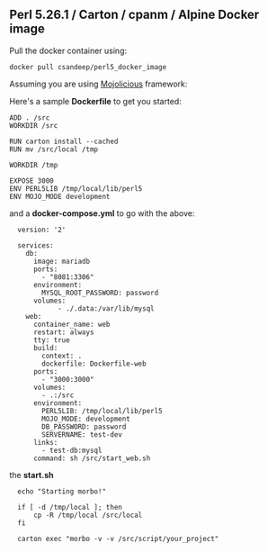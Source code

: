 ## Perl 5.26.1 / Carton / cpanm / Alpine Docker image


Pull the docker container using:

    docker pull csandeep/perl5_docker_image

Assuming you are using [Mojolicious](http://mojolicious.org/) framework:

Here's a sample **Dockerfile** to get you started:

    ADD . /src
    WORKDIR /src

    RUN carton install --cached
    RUN mv /src/local /tmp

    WORKDIR /tmp

    EXPOSE 3000
    ENV PERL5LIB /tmp/local/lib/perl5
    ENV MOJO_MODE development

and a **docker-compose.yml** to go with the above:

      version: '2'
    
      services:
        db:
          image: mariadb
          ports:
            - "8081:3306"
          environment:
            MYSQL_ROOT_PASSWORD: password
          volumes:
                - ./.data:/var/lib/mysql
        web:
          container_name: web
          restart: always
          tty: true
          build:
            context: .
            dockerfile: Dockerfile-web
          ports:
            - "3000:3000"
          volumes:
            - .:/src
          environment:
            PERL5LIB: /tmp/local/lib/perl5
            MOJO_MODE: development
            DB_PASSWORD: password
            SERVERNAME: test-dev
          links:
            - test-db:mysql 
          command: sh /src/start_web.sh  


the **start.sh** 

      echo "Starting morbo!"
    
      if [ -d /tmp/local ]; then
          cp -R /tmp/local /src/local
      fi
    
      carton exec "morbo -v -v /src/script/your_project"
